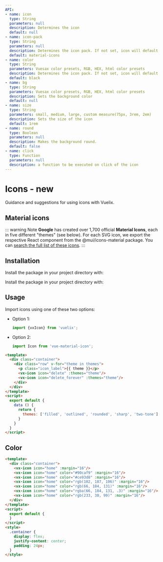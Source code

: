 ```yaml
---
API:
- name: icon
  type: String
  parameters: null
  description: Determines the icon
  default: null
- name: icon-pack
  type: String
  parameters: null
  description: Determines the icon pack. If not set, icon will default to Material Icons. ex. FA4 uses fa or fas, FA5 uses fas, far, or fal.
  default: material-icons
- name: color
  type: String
  parameters: Vuesax color presets, RGB, HEX, html color presets
  description: Determines the icon pack. If not set, icon will default to Material Icons. ex. FA4 uses fa or fas, FA5 uses fas, far, or fal.
  default: black
- name: bg
  type: String
  parameters: Vuesax color presets, RGB, HEX, html color presets
  description: Sets the background color
  default: null
- name: size
  type: String
  parameters: small, medium, large, custom measure(75px, 3rem, 2em)
  description: Sets the size of the icon
  default: 1rem
- name: round
  type: Boolean
  parameters: null
  description: Makes the background round.
  default: false
- name: click
  type: Function
  parameters: null
  description: a function to be executed on click of the icon
---
```

# Icons **- new**
<box header>

Guidance and suggestions for using icons with Vuelix.

</box>

<box>

## Material icons
::: warning Note
**Google** has created over 1,700 official **Material Icons**, each in five different "themes" (see below). For each SVG icon, we export the respective React component from the @mui/icons-material package. You can [search the full list of these icons](https://material.io/icons/).
:::

</box>


<box>

## Installation
Install the package in your project directory with:


<Demos-DemoBox language="bash" plugins="command-line" code="
npm install vuelix
">
</Demos-DemoBox>

<Demos-DemoBox language="bash" plugins="command-line" code="
yarn add vuelix
">
</Demos-DemoBox>

Install the package in your project directory with:

<Demos-DemoBox language="bash" plugins="command-line" code="
npm install vuelix
">
</Demos-DemoBox>

<Demos-DemoBox language="bash" plugins="command-line" code="
yarn add vuelix
">
</Demos-DemoBox>

</box>

<box>

## Usage

Import icons using one of these two options:

- Option 1:

  ```javascript
  import {vxIcon} from 'vuelix';
  ```

- Option 2:

  ```javascript
  import Icon from 'vue-material-icon';
  ```

<vuecode md>
<div slot="demo">
  <Demos-Icon-Default />
</div>
<div slot="code">

```html
<template>
  <div class="container">
    <div class="row" v-for="theme in themes">
      <p class="icon_label">{{ theme }}</p>
      <vx-icon icon="delete" :themes="theme"/>
      <vx-icon icon="delete_forever" :themes="theme"/>
    </div>
  </div>
</template>
<script>
  export default {
    data () {
      return {
        themes: ['filled', 'outlined', 'rounded', 'sharp', 'two-tone']
      }
    }
  }
</script>

```


</div>
</vuecode>
</box>


<box>

## Color

<vuecode md>
<div slot="demo">
  <Demos-Icon-Color />
   <Demos-DemoBox code='
<vx-icon icon="home" :margin="16"/>
<vx-icon icon="home" color="#90caf9" :margin="16"/>
<vx-icon icon="home" color="#ce93d8" :margin="16"/>
<vx-icon icon="home" color="rgb(102, 187, 106)" :margin="16"/>
<vx-icon icon="home" color="rgb(66, 184, 131)" :margin="16"/>
<vx-icon icon="home" color="rgba(66, 184, 131, .3)" :margin="16"/>
<vx-icon icon="home" color="rgb(233, 30, 99)" :margin="16"/>
'></Demos-DemoBox>
</div>
<div slot="code">

```html
<template>
  <div class="container">
    <vx-icon icon="home" :margin="16"/>
    <vx-icon icon="home" color="#90caf9" :margin="16"/>
    <vx-icon icon="home" color="#ce93d8" :margin="16"/>
    <vx-icon icon="home" color="rgb(102, 187, 106)" :margin="16"/>
    <vx-icon icon="home" color="rgb(66, 184, 131)" :margin="16"/>
    <vx-icon icon="home" color="rgba(66, 184, 131, .3)" :margin="16"/>
    <vx-icon icon="home" color="rgb(233, 30, 99)" :margin="16"/>
  </div>
</template>
<script>
  export default {
  }
</script>
<style>
  .container {
    display: flex;
    justify-content: center;
    padding: 24px;
  }
</style>

```


</div>
</vuecode>
</box>
